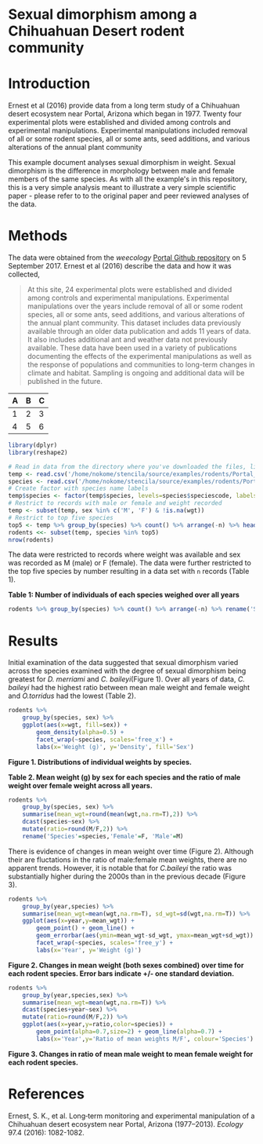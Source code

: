 # Sexual dimorphism among a Chihuahuan Desert rodent community

# Introduction

Ernest et al (2016) provide data from a long term study of a Chihuahuan desert ecosystem near Portal, Arizona which began in 1977. Twenty four experimental plots were established and divided among controls and experimental manipulations. Experimental manipulations included removal of all or some rodent species, all or some ants, seed additions, and various alterations of the annual plant community

This example document analyses sexual dimorphism in weight. Sexual dimorphism is the difference in morphology between male and female members of the same species. As with all the example's in this repository, this is a very simple analysis meant to illustrate a very simple scientific paper - please refer to to the original paper and peer reviewed analyses of the data.

# Methods

The data were obtained from the _weecology_ [Portal Github repository](https://github.com/weecology/PortalData/tree/master/Rodents) on 5 September 2017. Ernest et al (2016) describe the data and how it was collected,

> At this site, 24 experimental plots were established and divided among controls and experimental manipulations. Experimental manipulations over the years include removal of all or some rodent species, all or some ants, seed additions, and various alterations of the annual plant community. This dataset includes data previously available through an older data publication and adds 11 years of data. It also includes additional ant and weather data not previously available. These data have been used in a variety of publications documenting the effects of the experimental manipulations as well as the response of populations and communities to long-term changes in climate and habitat. Sampling is ongoing and additional data will be published in the future.

| A   | B   | C   |
| --- | --- | --- |
| 1   | 2   | 3   |
| 4   | 5   | 6   |

```r
library(dplyr)
library(reshape2)

# Read in data from the directory where you've downloaded the files, likely not 'home/nokome' :)
temp <- read.csv('/home/nokome/stencila/source/examples/rodents/Portal_rodent.csv.gz')
species <- read.csv('/home/nokome/stencila/source/examples/rodents/Portal_rodent_species.csv', na.strings = '')
# Create factor with species name labels
temp$species <- factor(temp$species, levels=species$speciescode, labels=species$scientificname)
# Restrict to records with male or female and weight recorded
temp <- subset(temp, sex %in% c('M', 'F') & !is.na(wgt))
# Restrict to top five species
top5 <- temp %>% group_by(species) %>% count() %>% arrange(-n) %>% head(5) %>% .$species
rodents <<- subset(temp, species %in% top5)
nrow(rodents)
```

The data were restricted to records where weight was available and sex was recorded as M (male) or F (female). The data were further restricted to the top five species by number resulting in a data set with `n` records (Table 1).

**Table 1: Number of individuals of each species weighed over all years**

```r
rodents %>% group_by(species) %>% count() %>% arrange(-n) %>% rename('Species'=species, 'Individuals'=n)
```

# Results

Initial examination of the data suggested that sexual dimorphism varied across the species examined with the degree of sexual dimorphism being greatest for _D. merriami_ and _C. baileyi_(Figure 1). Over all years of data, _C. baileyi_ had the highest ratio between mean male weight and female weight and _O.torridus_ had the lowest (Table 2).

```r
rodents %>%
    group_by(species, sex) %>%
    ggplot(aes(x=wgt, fill=sex)) +
        geom_density(alpha=0.5) +
        facet_wrap(~species, scales='free_x') +
        labs(x='Weight (g)', y='Density', fill='Sex')
```

**Figure 1. Distributions of individual weights by species.**

**Table 2. Mean weight (g) by sex for each species and the ratio of male weight over female weight across all years.**

```r
rodents %>%
    group_by(species, sex) %>%
    summarise(mean_wgt=round(mean(wgt,na.rm=T),2)) %>%
    dcast(species~sex) %>%
    mutate(ratio=round(M/F,2)) %>%
    rename('Species'=species,'Female'=F, 'Male'=M)
```

There is evidence of changes in mean weight over time (Figure 2). Although their are fluctations in the ratio of male:female mean weights, there are no apparent trends. However, it is notable that for _C.baileyi_ the ratio was substantially higher during the 2000s than in the previous decade (Figure 3).

```r
rodents %>%
    group_by(year,species) %>%
    summarise(mean_wgt=mean(wgt,na.rm=T), sd_wgt=sd(wgt,na.rm=T)) %>%
    ggplot(aes(x=year,y=mean_wgt)) +
        geom_point() + geom_line() +
        geom_errorbar(aes(ymin=mean_wgt-sd_wgt, ymax=mean_wgt+sd_wgt)) +
        facet_wrap(~species, scales='free_y') +
        labs(x='Year', y='Weight (g)')
```

**Figure 2. Changes in mean weight (both sexes combined) over time for each rodent species. Error bars indicate +/- one standard deviation.**

```r
rodents %>%
    group_by(year,species,sex) %>%
    summarise(mean_wgt=mean(wgt,na.rm=T)) %>%
    dcast(species+year~sex) %>%
    mutate(ratio=round(M/F,2)) %>%
    ggplot(aes(x=year,y=ratio,color=species)) +
        geom_point(alpha=0.7,size=2) + geom_line(alpha=0.7) +
        labs(x='Year',y='Ratio of mean weights M/F', colour='Species')
```

**Figure 3. Changes in ratio of mean male weight to mean female weight for each rodent species.**

# References

Ernest, S. K., et al. Long‐term monitoring and experimental manipulation of a Chihuahuan desert ecosystem near Portal, Arizona (1977–2013). _Ecology_ 97.4 (2016): 1082-1082.
